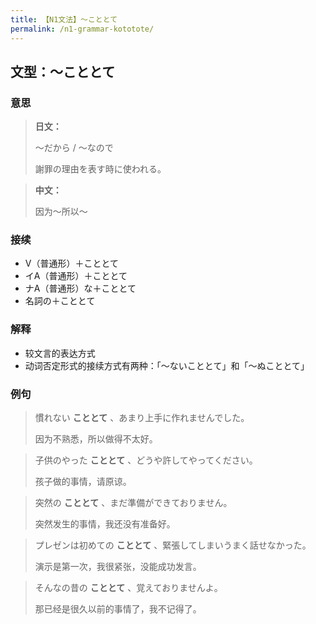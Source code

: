 ```yaml
---
title: 【N1文法】〜こととて
permalink: /n1-grammar-kototote/
---
```


## 文型：〜こととて

### 意思

> **日文：**
> 
> 〜だから / 〜なので
> 
> 謝罪の理由を表す時に使われる。

> **中文：**
> 
> 因为〜所以〜


### 接续

- V（普通形）＋こととて
- イA（普通形）＋こととて
- ナA（普通形）な＋こととて
- 名詞の＋こととて

### 解释

- 较文言的表达方式
- 动词否定形式的接续方式有两种：「〜ないこととて」和「〜ぬこととて」

### 例句

> 慣れない **こととて** 、あまり上手に作れませんでした。
>
> 因为不熟悉，所以做得不太好。

> 子供のやった **こととて** 、どうや許してやってください。
>
> 孩子做的事情，请原谅。

> 突然の **こととて** 、まだ準備ができておりません。
>
> 突然发生的事情，我还没有准备好。

> プレゼンは初めての **こととて** 、緊張してしまいうまく話せなかった。
>
> 演示是第一次，我很紧张，没能成功发言。

> そんなの昔の **こととて** 、覚えておりませんよ。
>
> 那已经是很久以前的事情了，我不记得了。

